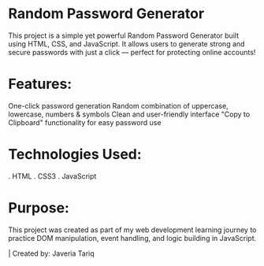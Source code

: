 # Random Password Generator
This project is a simple yet powerful Random Password Generator built using HTML, CSS, and JavaScript.
It allows users to generate strong and secure passwords with just a click — perfect for protecting online accounts!
#  Features:
One-click password generation
Random combination of uppercase, lowercase, numbers & symbols
Clean and user-friendly interface
"Copy to Clipboard" functionality for easy password use

# Technologies Used:
. HTML
. CSS3
. JavaScript
# Purpose:
This project was created as part of my web development learning journey to practice DOM manipulation, event handling, and logic building in JavaScript.

| Created by: Javeria Tariq
